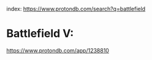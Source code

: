 index: https://www.protondb.com/search?q=battlefield

# Battlefield V:
https://www.protondb.com/app/1238810
